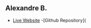 ## Alexandre B.

- [Live Website](https://lickatounge123.github.io/Final-Project/)
-[Github Repository](
